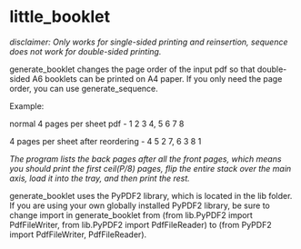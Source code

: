 # little_booklet
*disclaimer: Only works for single-sided printing and reinsertion, sequence does not work for double-sided printing.*

generate_booklet changes the page order of the input pdf so that double-sided A6 booklets can be printed on A4 paper. 
If you only need the page order, you can use generate_sequence.

Example:

normal 4 pages per sheet pdf - 1 2 3 4, 5 6 7 8

4 pages per sheet after reordering - 4 5 2 7, 6 3 8 1

*The program lists the back pages after all the front pages, which means you should print the first ceil(P/8) pages, flip the entire stack over the main axis, load it into the tray, and then print the rest.*

generate_booklet uses the PyPDF2 library, which is located in the lib folder.
If you are using your own globally installed PyPDF2 library, be sure to change import in generate_booklet from (from lib.PyPDF2 import PdfFileWriter, from lib.PyPDF2 import PdfFileReader) to (from PyPDF2 import PdfFileWriter, PdfFileReader).
